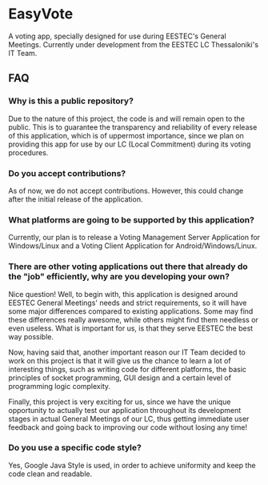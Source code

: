 # EasyVote
A voting app, specially designed for use during EESTEC's General Meetings. Currently under development from the EESTEC LC Thessaloniki's
IT Team.



## FAQ
### Why is this a public repository?
Due to the nature of this project, the code is and will remain open to the public. This is to guarantee the transparency and 
reliability of every release of this application, which is of uppermost importance, since we plan on providing this app for use
by our LC (Local Commitment) during its voting procedures.


### Do you accept contributions?
As of now, we do not accept contributions. However, this could change after the initial release of the application.


### What platforms are going to be supported by this application?
Currently, our plan is to release a Voting Management Server Application for Windows/Linux and a Voting Client Application for 
Android/Windows/Linux.


### There are other voting applications out there that already do the "job" efficiently, why are you developing your own?
Nice question! Well, to begin with, this application is designed around EESTEC General Meetings' needs and strict requirements,
so it will have some major differences compared to existing applications. Some may find these differences really awesome, while 
others might find them needless or even useless. What is important for us, is that they serve EESTEC the best 
way possible.

Now, having said that, another important reason our IT Team decided to work on this project is that it will give us the chance to
learn a lot of interesting things, such as writing code for different platforms, the basic principles of socket programming, 
GUI design and a certain level of programming logic complexity.

Finally, this project is very exciting for us, since we have the unique opportunity to actually test our application throughout
its development stages in actual General Meetings of our LC, thus getting immediate user feedback and going back to improving 
our code without losing any time!


### Do you use a specific code style?
Yes, Google Java Style is used, in order to achieve uniformity and keep the code clean and readable.


